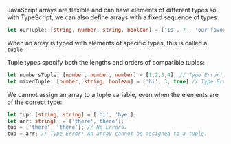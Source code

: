 JavaScript arrays are flexible and can have elements of different types so with TypeScript, we can also define arrays with a fixed sequence of types:

``` typescript
let ourTuple: [string, number, string, boolean] = ['Is', 7 , 'our favorite number?' , false]; 
```
When an array is typed with elements of specific types, this is called a ```tuple```

Tuple types specify both the lengths and orders of compatible tuples:

``` typescript
let numbersTuple: [number, number, number] = [1,2,3,4]; // Type Error! numbersTuple should only have three elements.
let mixedTuple: [number, string, boolean] = ['hi', 3, true] // Type Error! The first elements should be a number, the second a string, and the third a boolean. 
```

We cannot assign an array to a tuple variable, even when the elements are of the correct type:

``` typescript
let tup: [string, string] = ['hi', 'bye'];
let arr: string[] = ['there','there'];
tup = ['there', 'there']; // No Errors.
tup = arr; // Type Error! An array cannot be assigned to a tuple.
```

